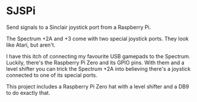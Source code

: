 # SJSPi
Send signals to a Sinclair joystick port from a Raspberry Pi.

The Spectrum +2A and +3 come with two special joystick ports. They look like Atari, but aren't.

I have this itch of connecting my favourite USB gamepads to the Spectrum. Luckily, there's the Raspberry Pi Zero and its GPIO pins. With them and a level shifter you can trick the Spectrum +2A into believing there's a joystick connected to one of its special ports.

This project includes a Raspberry Pi Zero hat with a level shifter and a DB9 to do exactly that.


